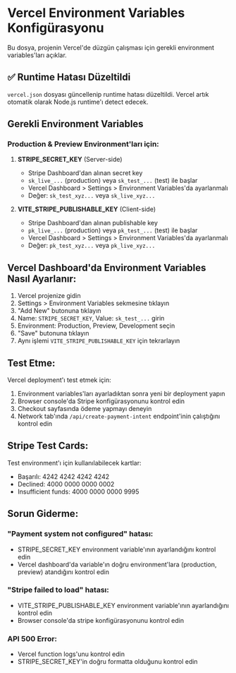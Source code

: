 # Vercel Environment Variables Konfigürasyonu

Bu dosya, projenin Vercel'de düzgün çalışması için gerekli environment variables'ları açıklar.

## ✅ Runtime Hatası Düzeltildi

`vercel.json` dosyası güncellenip runtime hatası düzeltildi. Vercel artık otomatik olarak Node.js runtime'ı detect edecek.

## Gerekli Environment Variables

### Production & Preview Environment'ları için:

1. **STRIPE_SECRET_KEY** (Server-side)
   - Stripe Dashboard'dan alınan secret key
   - `sk_live_...` (production) veya `sk_test_...` (test) ile başlar
   - Vercel Dashboard > Settings > Environment Variables'da ayarlanmalı
   - Değer: `sk_test_xyz...` veya `sk_live_xyz...`

2. **VITE_STRIPE_PUBLISHABLE_KEY** (Client-side)
   - Stripe Dashboard'dan alınan publishable key
   - `pk_live_...` (production) veya `pk_test_...` (test) ile başlar
   - Vercel Dashboard > Settings > Environment Variables'da ayarlanmalı
   - Değer: `pk_test_xyz...` veya `pk_live_xyz...`

## Vercel Dashboard'da Environment Variables Nasıl Ayarlanır:

1. Vercel projenize gidin
2. Settings > Environment Variables sekmesine tıklayın
3. "Add New" butonuna tıklayın
4. Name: `STRIPE_SECRET_KEY`, Value: `sk_test_...` girin
5. Environment: Production, Preview, Development seçin
6. "Save" butonuna tıklayın
7. Aynı işlemi `VITE_STRIPE_PUBLISHABLE_KEY` için tekrarlayın

## Test Etme:

Vercel deployment'ı test etmek için:
1. Environment variables'ları ayarladıktan sonra yeni bir deployment yapın
2. Browser console'da Stripe konfigürasyonunu kontrol edin
3. Checkout sayfasında ödeme yapmayı deneyin
4. Network tab'ında `/api/create-payment-intent` endpoint'inin çalıştığını kontrol edin

## Stripe Test Cards:

Test environment'ı için kullanılabilecek kartlar:
- Başarılı: 4242 4242 4242 4242
- Declined: 4000 0000 0000 0002
- Insufficient funds: 4000 0000 0000 9995

## Sorun Giderme:

### "Payment system not configured" hatası:
- STRIPE_SECRET_KEY environment variable'ının ayarlandığını kontrol edin
- Vercel dashboard'da variable'ın doğru environment'lara (production, preview) atandığını kontrol edin

### "Stripe failed to load" hatası:
- VITE_STRIPE_PUBLISHABLE_KEY environment variable'ının ayarlandığını kontrol edin
- Browser console'da stripe konfigürasyonunu kontrol edin

### API 500 Error:
- Vercel function logs'unu kontrol edin
- STRIPE_SECRET_KEY'in doğru formatta olduğunu kontrol edin